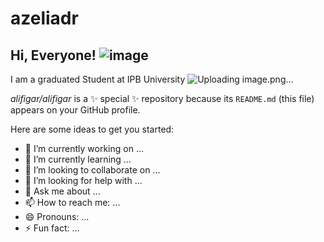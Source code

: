 # azeliadr

## Hi, Everyone! ![image](https://user-images.githubusercontent.com/72216788/236272782-f30273ca-7886-4ae2-9312-c789b040d0a8.png)

I am a graduated Student at IPB University ![Uploading image.png…]()

*alifigar/alifigar* is a ✨ special ✨ repository because its `README.md` (this file) appears on your GitHub profile.

Here are some ideas to get you started:

- 🔭 I’m currently working on ...
- 🌱 I’m currently learning ...
- 👯 I’m looking to collaborate on ...
- 🤔 I’m looking for help with ...
- 💬 Ask me about ...
- 📫 How to reach me: ...
- 😄 Pronouns: ...
- ⚡ Fun fact: ...
